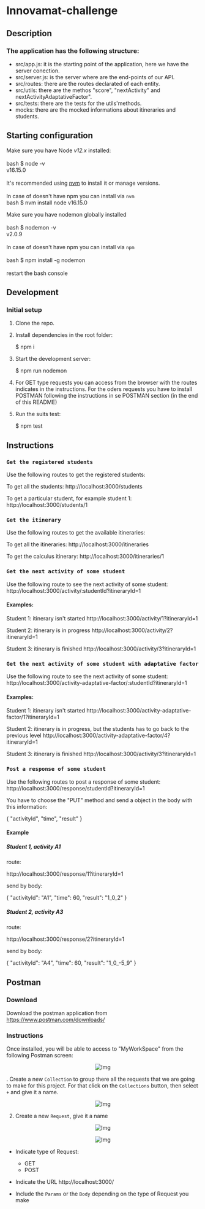 # Innovamat-challenge

## Description

### The application has the following structure: 

* src/app.js: it is the starting point of the application, here we have the server conection.
* src/server.js: is the server where are the end-points of our API.
* src/routes: there are the routes declarated of each entity.
* src/utils: there are the methos "score", "nextActivity" and nextActivityAdaptativeFactor".
* src/tests: there are the tests for the utils'methods.
* mocks: there are the mocked informations about itineraries and students.

## Starting configuration

Make sure you have Node *v12.x* installed:</br>
</br>
    bash $ node -v
</br>
    v16.15.0
</br>
</br>
It's recommended using [nvm](https://github.com/nvm-sh/nvm) to install it or manage versions.</br>
</br>
In case of doesn't have npm you can install via `nvm`</br>
    bash $ nvm install node v16.15.0 </br>

Make sure you have nodemon globally installed </br>
</br>
    bash $ nodemon -v </br>
    v2.0.9 </br>
</br>
In case of doesn't have npm you can install via `npm`</br>
</br>
    bash $ npm install -g nodemon</br>
</br>
restart the bash console
</br>
## Development

### Initial setup

1. Clone the repo.

2. Install dependencies in the root folder:

    $ npm i
  

4. Start the development server:

    $ npm run nodemon


5. For GET type requests you can access from the browser with the routes indicates in the instructions. For the oders requests you have to install POSTMAN following the instructions in se POSTMAN section (in the end of this README)

6. Run the suits test:

    $ npm test

## Instructions
### `Get the registered students`

Use the following routes to get the registered students:

To get all the students: 
http://localhost:3000/students

To get a particular student, for example student 1:
http://localhost:3000/students/1

### `Get the itinerary`

Use the following routes to get the available itineraries:

To get all the itineraries: 
http://localhost:3000/itineraries

To get the calculus itinerary:
http://localhost:3000/itineraries/1

### `Get the next activity of some student`

Use the following route to see the next activity of some student:
http://localhost:3000/activity/:studentId?itineraryId=1

#### Examples:

Student 1: itinerary isn't started
http://localhost:3000/activity/1?itineraryId=1

Student 2: itinerary is in progress
http://localhost:3000/activity/2?itineraryId=1

Student 3: itinerary is finished
http://localhost:3000/activity/3?itineraryId=1

### `Get the next activity of some student with adaptative factor`

Use the following route to see the next activity of some student:
http://localhost:3000/activity-adaptative-factor/:studentId?itineraryId=1

#### Examples:

Student 1: itinerary isn't started
http://localhost:3000/activity-adaptative-factor/1?itineraryId=1

Student 2: itinerary is in progress, but the students has to go back to the previous level
http://localhost:3000/activity-adaptative-factor/4?itineraryId=1

Student 3: itinerary is finished
http://localhost:3000/activity/3?itineraryId=1
### `Post a response of some student`
Use the following routes to post a response of some student:
http://localhost:3000/response/studentId?itineraryId=1

You have to choose the "PUT" method and send a object in the body with this information:


{
    "activityId",
    "time",
    "result"
}

#### Example
##### Student 1, activity A1

route:

http://localhost:3000/response/1?itineraryId=1

send by body:

{
    "activityId": "A1",
    "time": 60,
    "result": "1_0_2"
}

##### Student 2, activity A3

route:

http://localhost:3000/response/2?itineraryId=1

send by body:

{
    "activityId": "A4",
    "time": 60,
    "result": "1_0_-5_9"
}


## Postman

### Download

Download the postman application from https://www.postman.com/downloads/

### Instructions

Once installed, you will be able to access to "MyWorkSpace" from the following Postman screen:

<p align="center">
<img src=https://user-images.githubusercontent.com/103151285/223133354-2958bccd-4cdf-4a83-bcc8-404a1c628450.png alt='Img' />
</p>


. Create a new `Collection` to group there all the requests that we are going to make for this project. For that click on the `Collections` button, then select `+` and give it a name.

<p align="center">
  <img src=https://user-images.githubusercontent.com/103151285/223133669-e729b1a9-5738-4cd8-969c-5ec964e2fcb6.png alt='Img' />
</p>

2. Create a new `Request`, give it a name 

<p align="center">
  <img src=https://user-images.githubusercontent.com/103151285/223133729-c7b35acf-c017-4374-b639-6674403c74e6.png alt='Img' />

</p>

<p align="center">
  <img src=https://user-images.githubusercontent.com/103151285/223133815-a2a298d5-2d5d-4666-a656-6b60ef0a6942.png alt='Img' />

</p>

- Indicate type of Request:

    * GET
    * POST

- Indicate the URL http://localhost:3000/

- Include the `Params` or the `Body` depending on the type of Request you make
